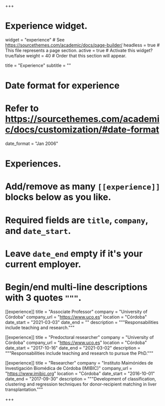 +++
# Experience widget.
widget = "experience"  # See https://sourcethemes.com/academic/docs/page-builder/
headless = true  # This file represents a page section.
active = true  # Activate this widget? true/false
weight = 40  # Order that this section will appear.

title = "Experience"
subtitle = ""

# Date format for experience
#   Refer to https://sourcethemes.com/academic/docs/customization/#date-format
date_format = "Jan 2006"

# Experiences.
#   Add/remove as many `[[experience]]` blocks below as you like.
#   Required fields are `title`, `company`, and `date_start`.
#   Leave `date_end` empty if it's your current employer.
#   Begin/end multi-line descriptions with 3 quotes `"""`.

[[experience]]
  title = "Associate Professor"
  company = "University of Córdoba"
  company_url = "https://www.uco.es"
  location = "Córdoba"
  date_start = "2021-03-03"
  date_end = ""
  description = """Responsabilities include teaching and research."""

[[experience]]
  title = "Predoctoral researcher"
  company = "University of Córdoba"
  company_url = "https://www.uco.es"
  location = "Córdoba"
  date_start = "2017-10-16"
  date_end = "2021-03-02"
  description = """Responsabilities include teaching and research to pursue the PhD."""

[[experience]]
  title = "Researcher"
  company = "Instituto Maimónides de Investigación Biomédica de Córdoba (IMIBIC)"
  company_url = "https://www.imibic.org"
  location = "Córdoba"
  date_start = "2016-10-01"
  date_end = "2017-09-30"
  description = """Development of classification, clustering and regression techniques for donor-recipient matching in liver transplantation."""

+++
